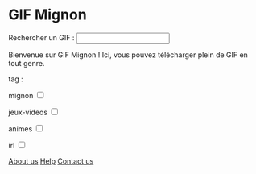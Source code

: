 <!doctype html>
<html lang="fr">
    <head>
        <meta charset="utf-8">
        <title>GifMignon</title>
    </head>

  <body>
        <h1>GIF Mignon</h1>
    <p>Rechercher un GIF : <input type="text"/></p>
        <p>Bienvenue sur GIF Mignon ! Ici, vous pouvez télécharger plein de GIF en tout genre.</p>
    <p></p>
    <p>tag :</p>
      <p> mignon <input type="checkbox"/></p>
      <p> jeux-videos <input type="checkbox"/></p>
      <p> animes <input type="checkbox"/></p>
      <p> irl <input type="checkbox"/></p>
    <a href="https://maevebestdev.github.io/NSI-aboutus/">About us</a>
    <a href="https://maevebestdev.github.io/NSI-help/">Help</a>
    <a href="https://maevebestdev.github.io/NSI-contactus/">Contact us</a>
    </body>
</html>

